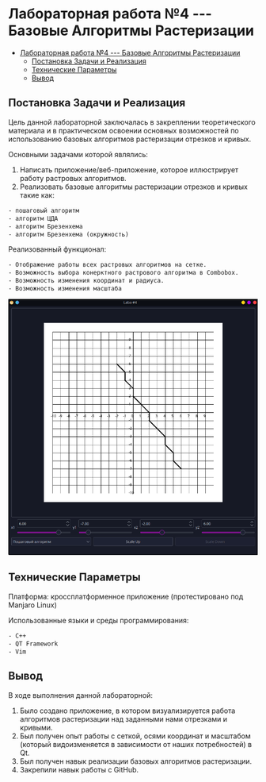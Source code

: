 # Лабораторная работа №4 --- Базовые Алгоритмы Растеризации

- [Лабораторная работа №4 --- Базовые Алгоритмы Растеризации](#лабораторная-работа-4-----базовые-алгоритмы-растеризации)
  - [Постановка Задачи и Реализация](#постановка-задачи-и-реализация)
  - [Технические Параметры](#технические-параметры)
  - [Вывод](#вывод)

## Постановка Задачи и Реализация

Цель данной лабораторной заключалась в закреплении теоретического материала и в практическом освоении основных возможностей по использованию базовых алгоритмов растеризации отрезков и кривых.

Основными задачами которой являлись:

  1. Написать приложение/веб-приложение, которое иллюстрирует работу растровых алгоритмов.
  2. Реализовать базовые алгоритмы растеризации отрезков и кривых такие как:

    - пошаговый алгоритм
    - алгоритм ЦДА
    - алгоритм Брезенхема
    - алгоритм Брезенхема (окружность)

Реализованный функционал:

    - Отображение работы всех растровых алгоритмов на сетке.
    - Возможность выбора конерктного растрового алгоритма в Combobox.
    - Возможность изменения координат и радиуса.
    - Возможность изменения масштаба

![Alt text](Screenshot.png)

## Технические Параметры

Платформа: кроссплатформенное приложение (протестировано под Manjaro Linux)

Использованные языки и среды программирования:

    - C++
    - QT Framework
    - Vim 

## Вывод

В ходе выполнения данной лабораторной:

  1. Было создано приложение, в котором визуализируется работа алгоритмов растеризации над заданными нами отрезками и кривыми.
  2. Был получен опыт работы с сеткой, осями координат и масштабом (который видоизменяется в зависимости от наших потребностей) в Qt.
  3. Был получен навык реализации базовых алгоритмов растеризации.
  4. Закрепили навык работы с GitHub.
